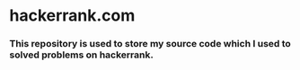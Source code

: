 # hackerrank.com
### This repository is used to store my source code which I used to solved problems on hackerrank.
